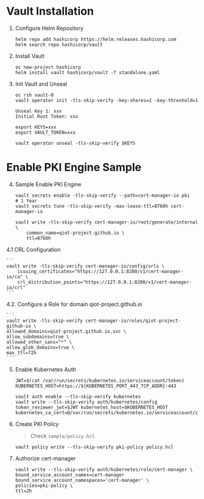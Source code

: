 # Vault Installation

1. Configure Helm Repository

    ```
    helm repo add hashicorp https://helm.releases.hashicorp.com
    helm search repo hashicorp/vault
    ```

2. Install Vault

    ```
    oc new-project hashicorp
    helm install vault hashicorp/vault -f standalone.yaml
    ```
3. Init Vault and Unseal

    ```
    oc rsh vault-0
    vault operator init -tls-skip-verify -key-shares=1 -key-threshold=1

    Unseal Key 1: xxx
    Initial Root Token: xxx

    export KEYS=xxx
    export VAULT_TOKEN=xxx

    vault operator unseal -tls-skip-verify $KEYS

    ```

# Enable PKI Engine Sample

4. Sample Enable PKI Engine

    ```
    vault secrets enable -tls-skip-verify --path=cert-manager-io pki
    # 1 Year
    vault secrets tune -tls-skip-verify -max-lease-ttl=8760h cert-manager-io

    vault write -tls-skip-verify cert-manager-io/root/generate/internal \
        common_name=qiot-project.github.io \
        ttl=8760h
    ```
4.1 CRL Configuration

    ```
    vault write -tls-skip-verify cert-manager-io/config/urls \
        issuing_certificates="https://127.0.0.1:8200/v1/cert-manager-io/ca" \
        crl_distribution_points="https://127.0.0.1:8200/v1/cert-manager-io/crl"
    ```

4.2. Configure a Role for domain qiot-project.github.io

    ```
    vault write -tls-skip-verify cert-manager-io/roles/qiot-project-github-io \
    allowed_domains=qiot-project.github.io,svc \
    allow_subdomains=true \
    allowed_other_sans="*" \
    allow_glob_domains=true \
    max_ttl=72h
    ```

5. Enable Kubernetes Auth

    ```
    JWT=$(cat /var/run/secrets/kubernetes.io/serviceaccount/token)
    KUBERNETES_HOST=https://${KUBERNETES_PORT_443_TCP_ADDR}:443

    vault auth enable --tls-skip-verify kubernetes
    vault write --tls-skip-verify auth/kubernetes/config token_reviewer_jwt=$JWT kubernetes_host=$KUBERNETES_HOST kubernetes_ca_cert=@/var/run/secrets/kubernetes.io/serviceaccount/ca.crt
    ```

6. Create PKI Policy

    >
    > Check `sample/policy.hcl`
    >
   ```
   vault policy write --tls-skip-verify pki-policy policy.hcl
   ```

7. Authorize cert-manager

    ```
    vault write --tls-skip-verify auth/kubernetes/role/cert-manager \
    bound_service_account_names=cert-manager bound_service_account_namespaces='cert-manager' \
    policies=pki-policy \
    ttl=2h
    ```